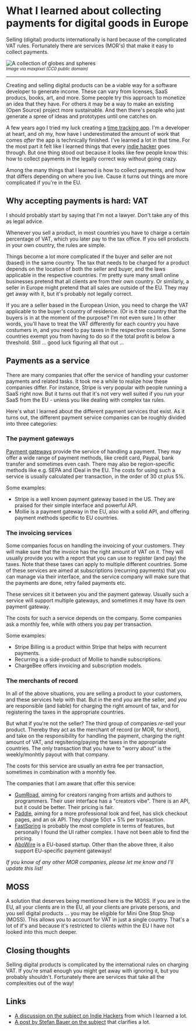 # What I learned about collecting payments for digital goods in Europe

<!-- DATE: 2021-08-03 -->
<!-- TAGS: web -->
<!-- AUTHOR: Almar -->

Selling (digital) products internationally is hard because of the complicated VAT rules. Fortunately there are services (MOR's) that make it easy to collect payments. 

<!-- END_SUMMARY -->


![A collection of globes and spheres](images/globes.jpg)
<br /><small><i>
Image via maxpixel (CC0 public domain)
</i></small>

----


Creating and selling digital products can be a viable way for a software developer to generate income. These can vary from licenses, SaaS producs, books, art, and more. Some people try this approach to monetize an idea that they have. For others it may be a way to make an existing (Open Source) project more sustainable. And then there's people who just generate a spree of ideas and prototypes until one catches on.

A few years ago I tried my luck creating a [time tracking app](https://timetagger.app). I'm a developer at heart, and oh my, how have I underestimated the amount of work that comes *after* the app is technically finished. I've learned a lot in that time. For the most part it felt like I learned things that every [indie hacker](https://www.indiehackers.com) goes through. But one thing stood out because it looks like few people know this: how to collect payments in the legally correct way without going crazy.

Among the many things that I learned is how to collect payments, and how that differs depending on where you live. Cause it turns out things are more complicated if you're in the EU.

## Why accepting payments is hard: VAT

I should probably start by saying that I'm not a lawyer. Don't take any of this as legal advice.

Whenever you sell a product, in most countries you have to charge a certain percentage of VAT, which you later pay to the tax office. If you sell products in your own country, the rules are simple.

Things become a lot more complicated if the buyer and seller are not (based) in the same country. The tax that needs to be charged for a product depends on the location of both the seller and buyer, and the laws applicable in the respective countries. I'm pretty sure many small online businesses pretend that all clients are from their own country. Or similarly, a seller in Europe might pretend that all sales are outside of the EU. They may get away with it, but it's probably not legally correct.

If you are a seller based in the European Union, you need to charge the VAT applicable to the buyer's country of residence. (Or is it the country that the buyers is in at the moment of the purpose? I'm not even sure.) In other words, you'll have to treat the VAT differently for each country you have costumers in, and you need to pay taxes in the respective countries. Some countries exempt you from having to do so if the total profit is below a threshold. Still ... good luck figuring all that out ...

## Payments as a service

There are many companies that offer the service of handling your customer payments and related tasks. It took me a while to realize how these companies differ. For instance, Stripe is very popular with people running a SaaS right now. But it turns out that it's not very well suited if you run your SaaS from the EU - unless you like dealing with complex tax rules.

Here's what I learned about the different payment services that exist. As it turns out, the different payment service companies can be roughly divided into three categories:


### The payment gateways

[Payment gateways](https://en.wikipedia.org/wiki/Payment_gateway) provide the service of handling a payment. They may offer a wide range of payment methods, like credit card, Paypal, bank transfer and sometimes even cash. There may also be region-specific methods like e.g. SEPA and IDeal in the EU. The costs for using such a service is usually calculated per transaction, in the order of 30 ct plus 5%.

Some examples:

* Stripe is a well known payment gateway based in the US. They are praised for their simple interface and powerful API.
* Mollie is a payment gateway in the EU, also with a solid API, and offering payment methods specific to EU countries.

### The invoicing services

Some companies focus on handling the invoicing of your customers. They will make sure that the invoice has the right amount of VAT on it. They will usually provide you with a report that you can use to register (and pay) the taxes. Note that these taxes can apply to multiple different countries.
Some of these services are aimed at subscriptions (recurring payments) that you can manage via their interface, and the service company will make sure that the payments are done, retry failed payments etc.

These services sit it between you and the payment gateway. Usually such a service will support multiple gateways, and sometimes it may have its own payment gateway.

The costs for such a service depends on the company. Some companies ask a monthly fee, while with others you pay per transaction.

Some examples:

* Stripe Billing is a product within Stripe that helps with recurrent payments.
* Recurring is a side-product of Mollie to handle subscriptions.
* ChargeBee offers invoicing and subscription models.

### The merchants of record

In all of the above situations, you are selling a product to your customers, and these services help with that. But in the end *you* are the seller, and *you* are responsible (and liable) for charging the right amount of tax, and for registering the taxes in the appropriate countries.

But what if you're not the seller? The third group of companies *re-sell* your product. Thereby they act as the merchant of record (or MOR, for short), and take on the responsibility for handling the payment, charging the right amount of VAT, and regsitering/paying the taxes in the appropriate countries. The only transaction that you have to "worry about" is the weekly/monhtly payout with that company.

The costs for this service are usually an extra fee per transaction, sometimes in combination with a monhtly fee.

The companies that I am aware that offer this service:

* [GumRoad](https://gumroad.com/), aiming for creators ranging from artists and authors to programmers. Their user interface has a "creators vibe". There is an API, but it could be better. Their pricing is fair.
* [Paddle](https://paddle.com/), aiming for a more professional look and feel, has slick checkout pages, and an ok API. They charge 50ct + 5% per transaction.
* [FastSpring](https://fastspring.com) is probably the most complete in terms of features, but personally I found the UI rather complex. I have not been able to find the pricing.
* [AboWire](https://abowire.com) is a EU-based startup. Other than the above three, it also support EU-specific payment gateways!

*If you know of any other MOR companies, please let me know and I'll update this list!*

## MOSS

A solution that deserves being mentioned here is the MOSS. If you are in the EU, all your clients are in the EU, all your clients are private persons, and you sell digital products ... you may be eligible for Mini One Stop Shop (MOSS). This allows you to account for VAT in just a single country. That's a lot of if's and because it's restricted to clients within the EU I have not looked into this much deeper.

## Closing thoughts

Selling digital products is complicated by the international rules on charging VAT. If you're small enough you might get away with ignoring it, but you probably shouldn't. Fortunately there are services that take all the complexities out of the way!

## Links

* [A discussion on the subject on Indie Hackers](https://www.indiehackers.com/post/how-does-your-europe-based-saas-collect-payments-taxes-are-hard-9a829d8d9e) from which I learned a lot.
* [A post by Stefan Bauer on the subject](https://stefanbauer.me/articles/the-hell-of-taxes-when-building-a-saas-in-europe) that clarifies a lot.

